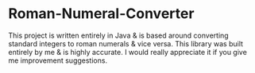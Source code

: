 # Roman-Numeral-Converter
This project is written entirely in Java &amp; is based around converting standard integers to roman numerals &amp; vice versa. This library was built entirely by me &amp; is highly accurate. I would really appreciate it if you give me improvement suggestions.
